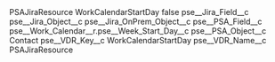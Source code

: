 <?xml version="1.0" encoding="UTF-8"?>
<CustomMetadata xmlns="http://soap.sforce.com/2006/04/metadata" xmlns:xsi="http://www.w3.org/2001/XMLSchema-instance" xmlns:xsd="http://www.w3.org/2001/XMLSchema">
    <label>PSAJiraResource WorkCalendarStartDay</label>
    <protected>false</protected>
    <values>
        <field>pse__Jira_Field__c</field>
        <value xsi:nil="true"/>
    </values>
    <values>
        <field>pse__Jira_Object__c</field>
        <value xsi:nil="true"/>
    </values>
    <values>
        <field>pse__Jira_OnPrem_Object__c</field>
        <value xsi:nil="true"/>
    </values>
    <values>
        <field>pse__PSA_Field__c</field>
        <value xsi:type="xsd:string">pse__Work_Calendar__r.pse__Week_Start_Day__c</value>
    </values>
    <values>
        <field>pse__PSA_Object__c</field>
        <value xsi:type="xsd:string">Contact</value>
    </values>
    <values>
        <field>pse__VDR_Key__c</field>
        <value xsi:type="xsd:string">WorkCalendarStartDay</value>
    </values>
    <values>
        <field>pse__VDR_Name__c</field>
        <value xsi:type="xsd:string">PSAJiraResource</value>
    </values>
</CustomMetadata>
